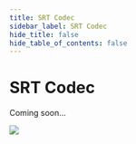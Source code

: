 ```yaml
---
title: SRT Codec
sidebar_label: SRT Codec
hide_title: false
hide_table_of_contents: false
---
```


# SRT Codec

Coming soon...

![](https://ossrs.net/gif/v1/sls.gif?site=ossrs.io&path=/lts/doc/en/v4/srt-codec)



